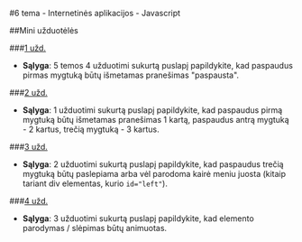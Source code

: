 ﻿#6 tema - Internetinės aplikacijos - Javascript

##Mini užduotėlės

###[1 užd.](https://github.com/niku-live/jpvs2015/tree/master/06%20tema%20-%20Web%20-%20Javascript/Mini%20Problems/Vol6Ex1)
- **Sąlyga**: 5 temos 4 užduotimi sukurtą puslapį papildykite, kad paspaudus pirmas mygtuką būtų išmetamas pranešimas "paspausta".

###[2 užd.](https://github.com/niku-live/jpvs2015/tree/master/06%20tema%20-%20Web%20-%20Javascript/Mini%20Problems/Vol6Ex2)
- **Sąlyga**: 1 užduotimi sukurtą puslapį papildykite, kad paspaudus pirmą mygtuką būtų išmetamas pranešimas 1 kartą, paspaudus antrą mygtuką -  2 kartus, trečią mygtuką - 3 kartus.

###[3 užd.](https://github.com/niku-live/jpvs2015/tree/master/06%20tema%20-%20Web%20-%20Javascript/Mini%20Problems/Vol6Ex3)
- **Sąlyga**: 2 užduotimi sukurtą puslapį papildykite, kad paspaudus trečią mygtuką būtų paslepiama arba vėl parodoma kairė meniu juosta (kitaip tariant div elementas, kurio `id="left"`).

###[4 užd.](https://github.com/niku-live/jpvs2015/tree/master/06%20tema%20-%20Web%20-%20Javascript/Mini%20Problems/Vol6Ex4)
- **Sąlyga**: 3 užduotimi sukurtą puslapį papildykite, kad elemento parodymas / slėpimas būtų animuotas.
